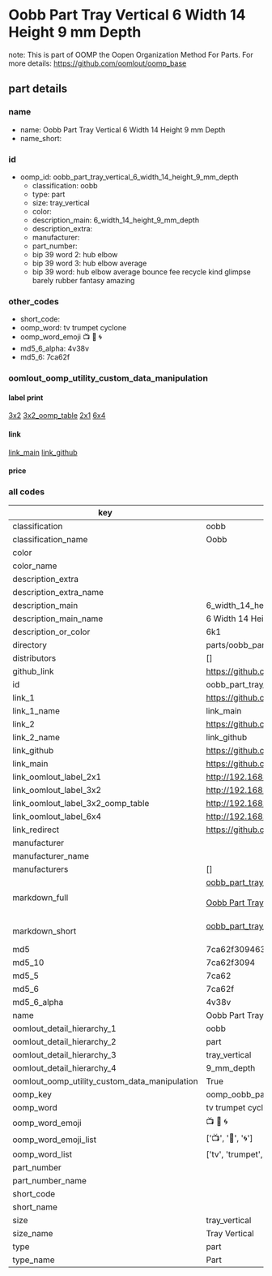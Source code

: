 # Oobb Part Tray Vertical 6 Width 14 Height 9 mm Depth  

note: This is part of OOMP the Oopen Organization Method For Parts. For more details: https://github.com/oomlout/oomp_base

##  part details
  







### name
* name: Oobb Part Tray Vertical 6 Width 14 Height 9 mm Depth
* name_short: 
### id
* oomp_id: oobb_part_tray_vertical_6_width_14_height_9_mm_depth
  * classification: oobb
  * type: part
  * size: tray_vertical
  * color: 
  * description_main: 6_width_14_height_9_mm_depth
  * description_extra: 
  * manufacturer: 
  * part_number: 
  * bip 39 word 2: hub elbow
  * bip 39 word 3: hub elbow average
  * bip 39 word: hub elbow average bounce fee recycle kind glimpse barely rubber fantasy amazing

### other_codes
* short_code: 
* oomp_word: tv trumpet cyclone
* oomp_word_emoji :tv: :trumpet: :cyclone:
* md5_6_alpha: 4v38v
* md5_6: 7ca62f






### oomlout_oomp_utility_custom_data_manipulation
#### label print
[3x2](http://192.168.1.245:1112/?label=oomp%204v38v)
[3x2_oomp_table](http://192.168.1.108:1112/?label=oomp%204v38v)
[2x1](http://192.168.1.242:1112/?label=oomp%204v38v)
[6x4](http://192.168.1.55:1112/?label=oomp%204v38v)    

#### link

[link_main](https://github.com/oomlout/oomlout_oomp_version_1_messy/tree/main/parts/oobb_part_tray_vertical_6_width_14_height_9_mm_depth) [link_github](https://github.com/oomlout/oomlout_oomp_version_1_messy/tree/main/parts/oobb_part_tray_vertical_6_width_14_height_9_mm_depth)                             

#### price







### all codes 
| key | value |  
| --- | --- |  
| classification | oobb |  
| classification_name | Oobb |  
| color |  |  
| color_name |  |  
| description_extra |  |  
| description_extra_name |  |  
| description_main | 6_width_14_height_9_mm_depth |  
| description_main_name | 6 Width 14 Height 9 mm Depth |  
| description_or_color | 6k1 |  
| directory | parts/oobb_part_tray_vertical_6_width_14_height_9_mm_depth |  
| distributors | [] |  
| github_link | https://github.com/oomlout/oomlout_oomp_part_src/tree/main/parts/oobb_part_tray_vertical_6_width_14_height_9_mm_depth |  
| id | oobb_part_tray_vertical_6_width_14_height_9_mm_depth |  
| link_1 | https://github.com/oomlout/oomlout_oomp_version_1_messy/tree/main/parts/oobb_part_tray_vertical_6_width_14_height_9_mm_depth |  
| link_1_name | link_main |  
| link_2 | https://github.com/oomlout/oomlout_oomp_version_1_messy/tree/main/parts/oobb_part_tray_vertical_6_width_14_height_9_mm_depth |  
| link_2_name | link_github |  
| link_github | https://github.com/oomlout/oomlout_oomp_version_1_messy/tree/main/parts/oobb_part_tray_vertical_6_width_14_height_9_mm_depth |  
| link_main | https://github.com/oomlout/oomlout_oomp_version_1_messy/tree/main/parts/oobb_part_tray_vertical_6_width_14_height_9_mm_depth |  
| link_oomlout_label_2x1 | http://192.168.1.242:1112/?label=oomp%204v38v |  
| link_oomlout_label_3x2 | http://192.168.1.245:1112/?label=oomp%204v38v |  
| link_oomlout_label_3x2_oomp_table | http://192.168.1.108:1112/?label=oomp%204v38v |  
| link_oomlout_label_6x4 | http://192.168.1.55:1112/?label=oomp%204v38v |  
| link_redirect | https://github.com/oomlout/oomlout_oomp_version_1_messy/tree/main/parts/oobb_part_tray_vertical_6_width_14_height_9_mm_depth |  
| manufacturer |  |  
| manufacturer_name |  |  
| manufacturers | [] |  
| markdown_full | [oobb_part_tray_vertical_6_width_14_height_9_mm_depth](none)<br>[](none)<br>[Oobb Part Tray Vertical 6 Width 14 Height 9 Mm Depth](none)<br><br> |  
| markdown_short | [oobb_part_tray_vertical_6_width_14_height_9_mm_depth](none)<br><br> |  
| md5 | 7ca62f3094632f52cfaa41a61f91cb74 |  
| md5_10 | 7ca62f3094 |  
| md5_5 | 7ca62 |  
| md5_6 | 7ca62f |  
| md5_6_alpha | 4v38v |  
| name | Oobb Part Tray Vertical 6 Width 14 Height 9 mm Depth |  
| oomlout_detail_hierarchy_1 | oobb |  
| oomlout_detail_hierarchy_2 | part |  
| oomlout_detail_hierarchy_3 | tray_vertical |  
| oomlout_detail_hierarchy_4 | 9_mm_depth |  
| oomlout_oomp_utility_custom_data_manipulation | True |  
| oomp_key | oomp_oobb_part_tray_vertical_6_width_14_height_9_mm_depth |  
| oomp_word | tv trumpet cyclone |  
| oomp_word_emoji | :tv: :trumpet: :cyclone: |  
| oomp_word_emoji_list | [':tv:', ':trumpet:', ':cyclone:'] |  
| oomp_word_list | ['tv', 'trumpet', 'cyclone'] |  
| part_number |  |  
| part_number_name |  |  
| short_code |  |  
| short_name |  |  
| size | tray_vertical |  
| size_name | Tray Vertical |  
| type | part |  
| type_name | Part |  
